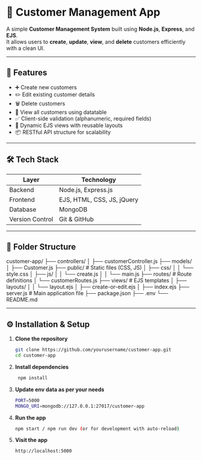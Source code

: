 # 🧾 Customer Management App

A simple **Customer Management System** built using **Node.js**, **Express**, and **EJS**.  
It allows users to **create**, **update**, **view**, and **delete** customers efficiently with a clean UI.

---

## 🚀 Features

- ➕ Create new customers  
- ✏️ Edit existing customer details  
- 🗑️ Delete customers  
- 👀 View all customers  using datatable
- ✅ Client-side validation (alphanumeric, required fields)  
- 🎨 Dynamic EJS views with reusable layouts  
- 📦 RESTful API structure for scalability  

---

## 🛠️ Tech Stack

| Layer | Technology |
|--------|-------------|
| Backend | Node.js, Express.js |
| Frontend | EJS, HTML, CSS, JS, jQuery |
| Database | MongoDB |
| Version Control | Git & GitHub |

---

## 📁 Folder Structure
customer-app/
├── controllers/ 
│ ├── customerController.js
├── models/ 
│ ├── Customer.js
├── public/ # Static files (CSS, JS)
│ ├── css/
│ │ └── style.css
│ ├── js/
│ │ └── create.js
│ │ └── main.js
├── routes/ # Route definitions
│ └── customerRoutes.js
├── views/ # EJS templates
│ ├── layouts/
│ │ └── layout.ejs
│ ├── create-or-edit.ejs
│ ├── index.ejs
├── server.js # Main application file
├── package.json
├── .env
└── README.md


---

## ⚙️ Installation & Setup

1. **Clone the repository**
     ```bash
     git clone https://github.com/yourusername/customer-app.git
     cd customer-app
2. **Install dependencies**
   ```bash
    npm install
3. **Update env data as per your needs**
    ```bash
    PORT=5000
    MONGO_URI=mongodb://127.0.0.1:27017/customer-app
4. **Run the app**
    ```bash
    npm start / npm run dev (or for development with auto-reload)
5. **Visit the app**
    ```bash
    http://localhost:5000

